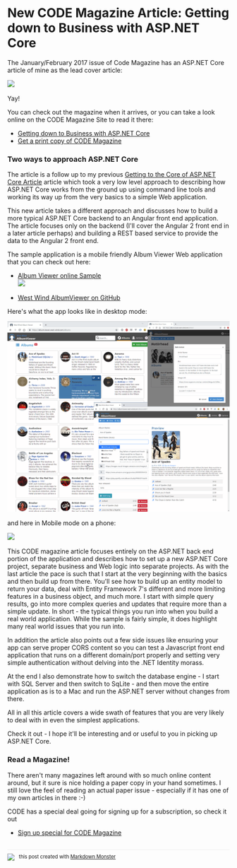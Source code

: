 # New CODE Magazine Article: Getting down to Business with ASP.NET Core

The January/February 2017 issue of Code Magazine has an ASP.NET Core article of mine as the lead cover article:

[![](aspnetcoreArticle.jpg)](http://www.codemag.com/Magazine/Issue/5ea99ef6-fff5-49cc-98d3-8c63942c4a27)

Yay!

You can check out the magazine when it arrives, or you can take a look online on the CODE Magazine Site to read it there:

* [Getting down to Business with ASP.NET Core](http://www.codemag.com/Article/1701061)
* [Get a print copy of CODE Magazine](https://www.codemag.com/magazine/subscribe/rickstrahl)


### Two ways to approach ASP.NET Core
The article is a follow up to my previous [Getting to the Core of ASP.NET Core Article](http://www.codemag.com/article/1609071) article which took a very low level approach to describing how ASP.NET Core works from the ground up using command line tools and working its way up from the very basics to a simple Web application.

This new article takes a different approach and discusses how to build a more typical ASP.NET Core backend to an Angular front end application. The article focuses only on the backend (I'll cover the Angular 2 front end in a later article perhaps) and building a REST based service to provide the data to the Angular 2 front end. 

The sample application is a mobile friendly Album Viewer Web application that you can check out here:

* [Album Viewer online Sample](https://samples.west-wind.com/AlbumViewerCore/#/albums)  
![](AlbumViewerSampleQr.png)

* [West Wind AlbumViewer on GitHub](https://github.com/RickStrahl/AlbumViewerVNext)

Here's what the app looks like in desktop mode:

![](https://github.com/RickStrahl/AlbumViewerVNext/raw/master/AlbumViewer.png)

and here in Mobile mode on a phone:

![](https://github.com/RickStrahl/AlbumViewerVNext/raw/master/AlbumViewerMobile.png)



This CODE magazine article focuses entirely on the ASP.NET back end portion of the application and describes how to set up a new ASP.NET Core project, separate business and Web logic into separate projects. As with the last article the pace is such that I start at the very beginning with the basics and then build up from there. You'll see how to build up an entity model to return your data, deal with Entity Framework 7's different and more limiting features in a business object, and much more. I start with simple query results, go into more complex queries and updates that require more than a simple update. In short - the typical things you run into when you build a real world application. While the sample is fairly simple, it does highlight many real world issues that you run into.

In addition the article also points out a few side issues like ensuring your app can serve proper CORS content so you can test a Javascript front end application that runs on a different domain/port properly and setting very simple authentication without delving into the .NET Identity morass.

At the end I also demonstrate how to switch the database engine - I start with SQL Server and then switch to SqLite - and then move the entire application as is to a Mac and run the ASP.NET server without changes from there.

All in all this article covers a wide swath of features that you are very likely to deal with in even the simplest applications.

Check it out - I hope it'll be interesting and or useful to you in picking up ASP.NET Core.

### Read a Magazine!
There aren't many magazines left around with so much online content around, but it sure is nice holding a paper copy in your hand sometimes. I still love the feel of reading an actual paper issue - especially if it has one of my own articles in there :-)

CODE has a special deal going for signing up for a subscription, so check it out

* [Sign up special for CODE Magazine](https://www.codemag.com/magazine/subscribe/rickstrahl)



<div style="margin-top: 30px;font-size: 0.8em;border-top: 1px solid #eee;padding-top: 8px;">
    <img src="http://markdownmonster.west-wind.com/Images/MarkdownMonster_Icon_256.png" 
         style="height: 20px;float: left; margin-right: 10px;"/>
    this post created with 
    <a href="https://markdownmonster.west-wind.com" target="top">Markdown Monster</a>
</div>


<!-- Post Configuration -->
<!--
```xml
<blogpost>
<title>New CODE Magazine Article: Getting down to Business with ASP.NET Core</title>
<abstract>
The latest issue of CODE magazine features my `Getting down to Business with ASP.NET` Core article as the cover article. The article focuses on building an ASP.NET Core backend for an Angular 2 front application, covering all aspects of separating business and Web app logic, dealing with EF Core data access in related tables, CORS to be able to run across domains and simple authentication in a client centric REST service application. Check it out.
</abstract>
<categories>
ASP.NET Core, ASP.NET, Angular
</categories>
<keywords>
ASP.NET Core,REST, Angular, EF Core, Repository,CORS
</keywords>
<isDraft>False</isDraft>
<featuredImage>https://weblog.west-wind.com/images/2017/New%20CODE%20Magazine%20Article%20Getting%20down%20to%20Business%20with%20ASP.NET%20Core/aspnetcoreArticle.jpg</featuredImage>
<weblogs>
<postid>114979</postid>
<weblog>
West Wind Web Log
</weblog>
</weblogs>
</blogpost>
```
-->
<!-- End Post Configuration -->
